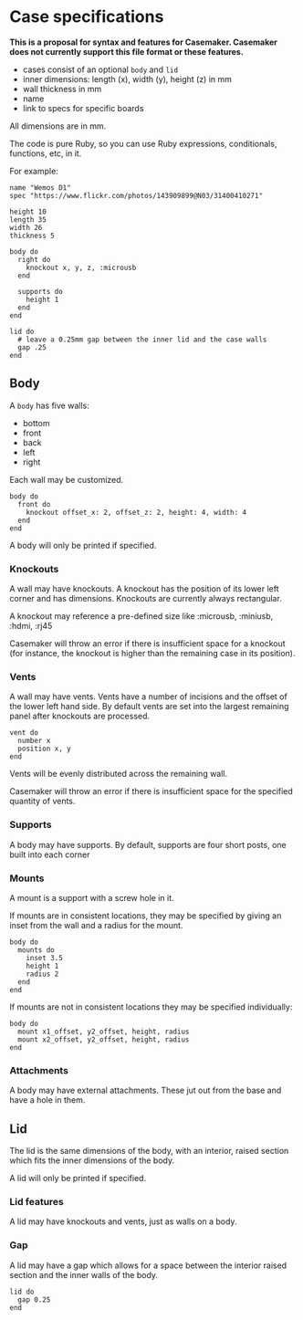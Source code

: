 # Case specifications

**This is a proposal for syntax and features for Casemaker. Casemaker does not currently support this file format or these features.**

- cases consist of an optional `body` and `lid`
- inner dimensions: length (x), width (y), height (z) in mm
- wall thickness in mm
- name
- link to specs for specific boards

All dimensions are in mm.

The code is pure Ruby, so you can use Ruby expressions, conditionals, functions, etc, in it.

For example:
```
name "Wemos D1"
spec "https://www.flickr.com/photos/143909899@N03/31400410271"

height 10
length 35
width 26
thickness 5

body do
  right do
    knockout x, y, z, :microusb
  end

  supports do
    height 1
  end
end

lid do
  # leave a 0.25mm gap between the inner lid and the case walls
  gap .25
end
```

## Body

A `body` has five walls:
- bottom
- front
- back
- left
- right

Each wall may be customized.
```
body do
  front do
    knockout offset_x: 2, offset_z: 2, height: 4, width: 4
  end
end
```

A body will only be printed if specified.

### Knockouts

A wall may have knockouts. A knockout has the position of its lower left corner and has dimensions. Knockouts are currently always rectangular.

A knockout may reference a pre-defined size like :microusb, :miniusb, :hdmi, :rj45

Casemaker will throw an error if there is insufficient space for a knockout (for instance, the knockout is higher than the remaining case in its position).

### Vents

A wall may have vents. Vents have a number of incisions and the offset of the lower left hand side. By default vents are set into the largest remaining panel after knockouts are processed.

```
vent do
  number x
  position x, y
end
```

Vents will be evenly distributed across the remaining wall.

Casemaker will throw an error if there is insufficient space for the specified quantity of vents.

### Supports

A body may have supports. By default, supports are four short posts, one built into each corner

### Mounts

A mount is a support with a screw hole in it.

If mounts are in consistent locations, they may be specified by giving an inset from the wall and a radius for the mount.

```
body do
  mounts do
    inset 3.5
    height 1
    radius 2
  end
end
```

If mounts are not in consistent locations they may be specified individually:

```
body do
  mount x1_offset, y2_offset, height, radius 
  mount x2_offset, y2_offset, height, radius 
end
```

### Attachments

A body may have external attachments. These jut out from the base and have a hole in them.

## Lid

The lid is the same dimensions of the body, with an interior, raised section which fits the inner dimensions of the body.

A lid will only be printed if specified.

### Lid features

A lid may have knockouts and vents, just as walls on a body.

### Gap

A lid may have a gap which allows for a space between the interior raised section and the inner walls of the body.

```
lid do
  gap 0.25
end
```
